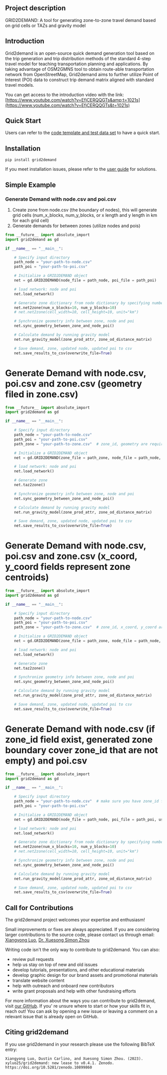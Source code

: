 ## Project description

GRID2DEMAND: A tool for generating zone-to-zone travel demand based on grid cells or TAZs and gravity model

## Introduction

Grid2demand is an open-source quick demand generation tool based on the trip generation and trip distribution methods of the standard 4-step travel model for teaching transportation planning and applications. By taking advantage of OSM2GMNS tool to obtain route-able transportation network from OpenStreetMap, Grid2demand aims to further utilize Point of Interest (POI) data to construct trip demand matrix aligned with standard travel models.

You can get access to the introduction video with the link: [https://www.youtube.com/watch?v=EfjCERQQGTs&amp;t=1021s](https://www.youtube.com/watch?v=EfjCERQQGTs&t=1021s)

## Quick Start

Users can refer to the [code template and test data set](https://github.com/asu-trans-ai-lab/grid2demand) to have a quick start.

## Installation

```
pip install grid2demand
```

If you meet installation issues, please refer to the [user guide](https://github.com/asu-trans-ai-lab/grid2demand) for solutions.

## Simple Example

### Generate Demand with node.csv and poi.csv

1. Create zone from node.csv (the boundary of nodes), this will generate grid cells (num_x_blocks, num_y_blocks, or x length and y length in km for each grid cell)
2. Generate demands for between zones (utilize nodes and pois)

```python
from __future__ import absolute_import
import grid2demand as gd

if __name__ == "__main__":

    # Specify input directory
    path_node = "your-path-to-node.csv"
    path_poi = "your-path-to-poi.csv"

    # Initialize a GRID2DEMAND object
    net = gd.GRID2DEMAND(node_file = path_node, poi_file = path_poi)

    # load network: node and poi
    net.load_network()

    # Generate zone dictionary from node dictionary by specifying number of x blocks and y blocks
    net.net2zone(num_x_blocks=10, num_y_blocks=10)
    # net.net2zone(cell_width=10, cell_height=10, unit="km")

    # Synchronize geometry info between zone, node and poi
    net.sync_geometry_between_zone_and_node_poi()

    # Calculate demand by running gravity model
    net.run_gravity_model(zone_prod_attr, zone_od_distance_matrix)

    # Save demand, zone, updated node, updated poi to csv
    net.save_results_to_csv(overwrite_file=True)
```

# Generate Demand with node.csv, poi.csv and zone.csv (geometry filed in zone.csv)

```python
from __future__ import absolute_import
import grid2demand as gd

if __name__ == "__main__":

    # Specify input directory
    path_node = "your-path-to-node.csv"
    path_poi = "your-path-to-poi.csv"
    path_zone = "your-path-to-zone.csv"  # zone_id, geometry are required columns

    # Initialize a GRID2DEMAND object
    net = gd.GRID2DEMAND(zone_file = path_zone, node_file = path_node, poi_file = path_poi)

    # load network: node and poi
    net.load_network()

    # Generate zone
    net.taz2zone()

    # Synchronize geometry info between zone, node and poi
    net.sync_geometry_between_zone_and_node_poi()

    # Calculate demand by running gravity model
    net.run_gravity_model(zone_prod_attr, zone_od_distance_matrix)

    # Save demand, zone, updated node, updated poi to csv
    net.save_results_to_csv(overwrite_file=True)
```

# Generate Demand with node.csv, poi.csv and zone.csv (x_coord, y_coord fields represent zone centroids)

```python
from __future__ import absolute_import
import grid2demand as gd

if __name__ == "__main__":

    # Specify input directory
    path_node = "your-path-to-node.csv"
    path_poi = "your-path-to-poi.csv"
    path_zone = "your-path-to-zone.csv"  # zone_id, x_coord, y_coord are required columns

    # Initialize a GRID2DEMAND object
    net = gd.GRID2DEMAND(zone_file = path_zone, node_file = path_node, poi_file = path_poi)

    # load network: node and poi
    net.load_network()

    # Generate zone
    net.taz2zone()

    # Synchronize geometry info between zone, node and poi
    net.sync_geometry_between_zone_and_node_poi()

    # Calculate demand by running gravity model
    net.run_gravity_model(zone_prod_attr, zone_od_distance_matrix)

    # Save demand, zone, updated node, updated poi to csv
    net.save_results_to_csv(overwrite_file=True)
```

# Generate Demand with node.csv (if zone_id field exist, generated zone boundary cover zone_id that are not empty) and poi.csv

```python
from __future__ import absolute_import
import grid2demand as gd

if __name__ == "__main__":

    # Specify input directory
    path_node = "your-path-to-node.csv"  # make sure you have zone_id field in node.csv
    path_poi = "your-path-to-poi.csv"

    # Initialize a GRID2DEMAND object
    net = gd.GRID2DEMAND(node_file = path_node, poi_file = path_poi, use_zone_id=True)

    # load network: node and poi
    net.load_network()

    # Generate zone dictionary from node dictionary by specifying number of x blocks and y blocks
    net.net2zone(num_x_blocks=10, num_y_blocks=10)
    # net.net2zone(cell_width=10, cell_height=10, unit="km")

    # Synchronize geometry info between zone, node and poi
    net.sync_geometry_between_zone_and_node_poi()

    # Calculate demand by running gravity model
    net.run_gravity_model(zone_prod_attr, zone_od_distance_matrix)

    # Save demand, zone, updated node, updated poi to csv
    net.save_results_to_csv(overwrite_file=True)
```

## Call for Contributions

The grid2demand project welcomes your expertise and enthusiasm!

Small improvements or fixes are always appreciated. If you are considering larger contributions to the source code, please contact us through email: [Xiangyong Luo](mailto:luoxiangyong01@gmail.com), [Dr. Xuesong Simon Zhou](mailto:xzhou74@asu.edu)

Writing code isn't the only way to contribute to grid2demand. You can also:

* review pull requests
* help us stay on top of new and old issues
* develop tutorials, presentations, and other educational materials
* develop graphic design for our brand assets and promotional materials
* translate website content
* help with outreach and onboard new contributors
* write grant proposals and help with other fundraising efforts

For more information about the ways you can contribute to grid2demand, visit [our GitHub](https://github.com/asu-trans-ai-lab/grid2demand). If you' re unsure where to start or how your skills fit in, reach out! You can ask by opening a new issue or leaving a comment on a relevant issue that is already open on GitHub.

## Citing grid2demand

If you use grid2demand in your research please use the following BibTeX entry:

```cite
Xiangyong Luo, Dustin Carlino, and Xuesong Simon Zhou. (2023). xyluo25/grid2demand: new lease to v0.4.1. Zenodo. https://doi.org/10.5281/zenodo.10899860
```
